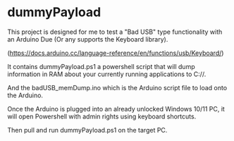 # dummyPayload
This project is designed for me to test a "Bad USB" type functionality with an Arduino Due (Or any supports the Keyboard library).

(https://docs.arduino.cc/language-reference/en/functions/usb/Keyboard/)

It contains dummyPayload.ps1 a powershell script that will dump information in RAM about your currently running applications to C://.

And the badUSB_memDump.ino which is the Arduino script file to load onto the Arduino.

Once the Arduino is plugged into an already unlocked Windows 10/11 PC, it will open Powershell with admin rights using keyboard shortcuts.

Then pull and run dummyPayload.ps1 on the target PC.
